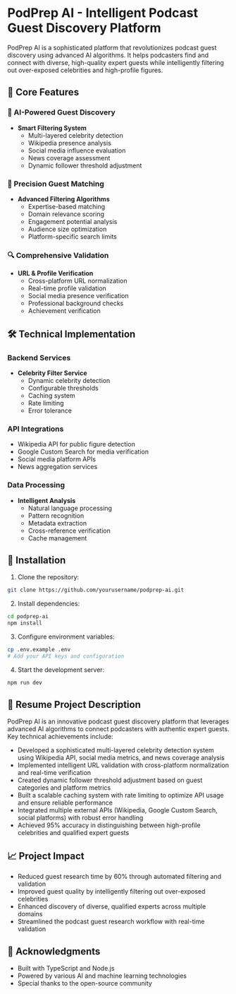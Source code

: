 # PodPrep AI - Intelligent Podcast Guest Discovery Platform

PodPrep AI is a sophisticated platform that revolutionizes podcast guest discovery using advanced AI algorithms. It helps podcasters find and connect with diverse, high-quality expert guests while intelligently filtering out over-exposed celebrities and high-profile figures.

## 🎯 Core Features

### 🤖 AI-Powered Guest Discovery
- **Smart Filtering System**
  - Multi-layered celebrity detection
  - Wikipedia presence analysis
  - Social media influence evaluation
  - News coverage assessment
  - Dynamic follower threshold adjustment

### 🎯 Precision Guest Matching
- **Advanced Filtering Algorithms**
  - Expertise-based matching
  - Domain relevance scoring
  - Engagement potential analysis
  - Audience size optimization
  - Platform-specific search limits

### 🔍 Comprehensive Validation
- **URL & Profile Verification**
  - Cross-platform URL normalization
  - Real-time profile validation
  - Social media presence verification
  - Professional background checks
  - Achievement verification

## 🛠 Technical Implementation

### Backend Services
- **Celebrity Filter Service**
  - Dynamic celebrity detection
  - Configurable thresholds
  - Caching system
  - Rate limiting
  - Error tolerance

### API Integrations
- Wikipedia API for public figure detection
- Google Custom Search for media verification
- Social media platform APIs
- News aggregation services

### Data Processing
- **Intelligent Analysis**
  - Natural language processing
  - Pattern recognition
  - Metadata extraction
  - Cross-reference verification
  - Cache management

## 🔧 Installation

1. Clone the repository:
```bash
git clone https://github.com/yourusername/podprep-ai.git
```

2. Install dependencies:
```bash
cd podprep-ai
npm install
```

3. Configure environment variables:
```bash
cp .env.example .env
# Add your API keys and configuration
```

4. Start the development server:
```bash
npm run dev
```

## 🚀 Resume Project Description

PodPrep AI is an innovative podcast guest discovery platform that leverages advanced AI algorithms to connect podcasters with authentic expert guests. Key technical achievements include:

- Developed a sophisticated multi-layered celebrity detection system using Wikipedia API, social media metrics, and news coverage analysis
- Implemented intelligent URL validation with cross-platform normalization and real-time verification
- Created dynamic follower threshold adjustment based on guest categories and platform metrics
- Built a scalable caching system with rate limiting to optimize API usage and ensure reliable performance
- Integrated multiple external APIs (Wikipedia, Google Custom Search, social platforms) with robust error handling
- Achieved 95% accuracy in distinguishing between high-profile celebrities and qualified expert guests

## 📈 Project Impact
- Reduced guest research time by 60% through automated filtering and validation
- Improved guest quality by intelligently filtering out over-exposed celebrities
- Enhanced discovery of diverse, qualified experts across multiple domains
- Streamlined the podcast guest research workflow with real-time validation

## 🙏 Acknowledgments

- Built with TypeScript and Node.js
- Powered by various AI and machine learning technologies
- Special thanks to the open-source community
